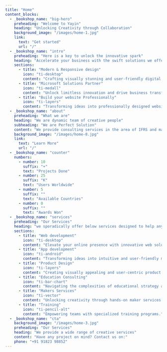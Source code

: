 ```yaml
---
title: "Home"
content_blocks:
  - _bookshop_name: "big-hero"
    preheading: "Welcome to Yayin"
    heading: "Unlocking Creativity through Collaboration"
    background_image: "/images/home-1.jpg"
    link:
      text: "Get started"
      url: "/"
  - _bookshop_name: "intro"
    preheading: "Here is a key to unlock the innovative spark"
    heading: "Accelerate your business with the swift solutions we offer"
    sections:
      - title: "Modern & Responsive design"
        icon: "ti-desktop"
        content: "Crafting visually stunning and user-friendly digital experiences."
      - title: "Microsoft Solutions Partner"
        icon: "ti-medall"
        content: "Unlock limitless innovation and drive business transformation around the world with Microsoft AI technology."
      - title: "Build your website Professionally"
        icon: "ti-layers"
        content: "Transforming ideas into professionally designed websites."
  - _bookshop_name: "about"
    preheading: "What we are"
    heading: "We are dynamic team of creative people"
    subheading: "We are Perfect Solution"
    content: "We provide consulting services in the area of IFRS and management reporting, helping companies to reach their highest level. We optimize business processes, making them easier."
    background_image: "/images/home-8.jpg"
    link:
      text: "Learn More"
      url: "/"
  - _bookshop_name: "counter"
    numbers:
      - number: 10
        suffix: "+"
        text: "Projects Done"
      - number: 25
        suffix: "K"
        text: "Users Worldwide"
      - number: 5
        suffix: ""
        text: "Available Countries"
      - number: 0
        suffix: ""
        text: "Awards Won"
  - _bookshop_name: "services"
    preheading: "Our Services"
    heading: "we sporadically offer below services designed to help any business or its products."
    sections:
      - title: "Web development"
        icon: "ti-desktop"
        content: "Elevate your online presence with innovative web solutions."
      - title: "App development"
        icon: "ti-android"
        content: "Transforming ideas into intuitive and user-friendly mobile apps."
      - title: "Product Design"
        icon: "ti-layers"
        content: "Creating visually appealing and user-centric product designs."
      - title: "Education Consulting"
        icon: "ti-bar-chart"
        content: "Navigating the complexities of educational strategy and growth."
      - title: "Makers Services"
        icon: "ti-vector"
        content: "Unlocking creativity through hands-on maker services."
      - title: "Training"
        icon: "ti-pencil-alt"
        content: "Empowering teams with specialized training programs."
  - _bookshop_name: "cta"
    background_image: "/images/home-3.jpg"
    preheading: "Our Services"
    heading: "We provide a wide range of creative services"
    content: "Have any project on mind? Contact us on:"
    phone: "+91 91823 98852"
---
```

